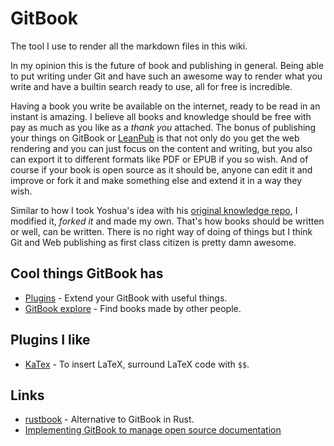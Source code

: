 # GitBook

The tool I use to render all the markdown files in this wiki.

In my opinion this is the future of book and publishing in general. Being able to put writing under Git and have such an awesome way to render what you write and have a builtin search ready to use, all for free is incredible.

Having a book you write be available on the internet, ready to be read in an instant is amazing. I believe all books and knowledge should be free with pay as much as you like as a _thank you_ attached. The bonus of publishing your things on GitBook or [LeanPub](https://leanpub.com) is that not only do you get the web rendering and you can just focus on the content and writing, but you also can export it to different formats like PDF or EPUB if you so wish. And of course if your book is open source as it should be, anyone can edit it and improve or fork it and make something else and extend it in a way they wish.

Similar to how I took Yoshua's idea with his [original knowledge repo](https://github.com/yoshuawuyts/knowledge), I modified it, _forked it_ and made my own. That's how books should be written or well, can be written. There is no right way of doing of things but I think Git and Web publishing as first class citizen is pretty damn awesome.

## Cool things GitBook has

* [Plugins](https://toolchain.gitbook.com/) - Extend your GitBook with useful things.
* [GitBook explore](https://www.gitbook.com/explore) - Find books made by other people.

## Plugins I like

* [KaTex](https://plugins.gitbook.com/plugin/katex) - To insert LaTeX, surround LaTeX code with `$$`.

## Links

* [rustbook](https://github.com/steveklabnik/rustbook) - Alternative to GitBook in Rust.
* [Implementing GitBook to manage open source documentation](https://blog.strapi.io/gitbook-open-source-documentation/)

